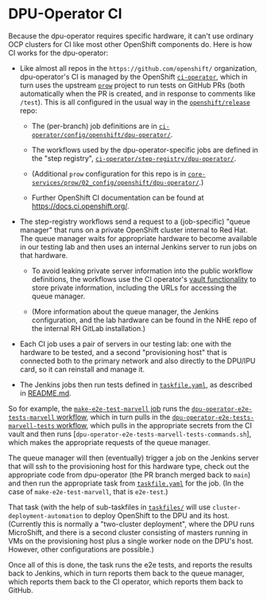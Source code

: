 # DPU-Operator CI

Because the dpu-operator requires specific hardware, it can't use
ordinary OCP clusters for CI like most other OpenShift components do.
Here is how CI works for the dpu-operator:

  - Like almost all repos in the `https://github.com/openshift/`
    organization, dpu-operator's CI is managed by the OpenShift
    [`ci-operator`], which in turn uses the upstream [`prow`] project
    to run tests on GitHub PRs (both automatically when the PR is
    created, and in response to comments like `/test`). This is all
    configured in the usual way in the [`openshift/release`] repo:

      - The (per-branch) job definitions are in
        [`ci-operator/config/openshift/dpu-operator/`].

      - The workflows used by the dpu-operator-specific jobs are
        defined in the "step registry",
        [`ci-operator/step-registry/dpu-operator/`].

      - (Additional `prow` configuration for this repo is in
        [`core-services/prow/02_config/openshift/dpu-operator/`].)

      - Further OpenShift CI documentation can be found at
        https://docs.ci.openshift.org/.

  - The step-registry workflows send a request to a (job-specific)
    "queue manager" that runs on a private OpenShift cluster internal
    to Red Hat. The queue manager waits for appropriate hardware to
    become available in our testing lab and then uses an internal
    Jenkins server to run jobs on that hardware.

      - To avoid leaking private server information into the public
        workflow definitions, the workflows use the CI operator's
        [vault functionality] to store private information, including
        the URLs for accessing the queue manager.

      - (More information about the queue manager, the Jenkins
        configuration, and the lab hardware can be found in the NHE
        repo of the internal RH GitLab installation.)

  - Each CI job uses a pair of servers in our testing lab: one with
    the hardware to be tested, and a second "provisioning host" that
    is connected both to the primary network and also directly to the
    DPU/IPU card, so it can reinstall and manage it.

  - The Jenkins jobs then run tests defined in
    [`taskfile.yaml`](./taskfile.yaml), as described in
    [README.md](./README.md).

So for example, the [`make-e2e-test-marvell` job] runs the
[`dpu-operator-e2e-tests-marvell` workflow], which in turn pulls in
the [`dpu-operator-e2e-tests-marvell-tests` workflow], which pulls in
the appropriate secrets from the CI vault and then runs
[`dpu-operator-e2e-tests-marvell-tests-commands.sh`], which makes the
appropriate requests of the queue manager.

The queue manager will then (eventually) trigger a job on the Jenkins
server that will ssh to the provisioning host for this hardware type,
check out the appropriate code from dpu-operator (the PR branch merged
back to `main`) and then run the appropriate task from
[`taskfile.yaml`](./taskfile.yaml) for the job. (In the case of
`make-e2e-test-marvell`, that is `e2e-test`.)

That task (with the help of sub-taskfiles in
[`taskfiles/`](./taskfiles/) will use `cluster-deployment-automation`
to deploy OpenShift to the DPU and its host. (Currently this is
normally a "two-cluster deployment", where the DPU runs MicroShift,
and there is a second cluster consisting of masters running in VMs on
the provisioning host plus a single worker node on the DPU's host.
However, other configurations are possible.)

Once all of this is done, the task runs the e2e tests, and reports the
results back to Jenkins, which in turn reports them back to the queue
manager, which reports them back to the CI operator, which reports
them back to GitHub.

[`ci-operator`]: https://github.com/openshift/ci-tools/
[`prow`]: https://github.com/kubernetes-sigs/prow/
[`openshift/release`]: https://github.com/openshift/release/
[`ci-operator/config/openshift/dpu-operator/`]: https://github.com/openshift/release/tree/master/ci-operator/config/openshift/dpu-operator
[`ci-operator/step-registry/dpu-operator/`]: https://github.com/openshift/release/tree/master/ci-operator/step-registry/dpu-operator
[`core-services/prow/02_config/openshift/dpu-operator/`]: https://github.com/openshift/release/tree/master/core-services/prow/02_config/openshift/dpu-operator
[vault functionality]: https://docs.ci.openshift.org/docs/how-tos/adding-a-new-secret-to-ci/
[`make-e2e-test-marvell` job]: https://github.com/openshift/release/blob/a05d029208f42f19c89ff542c44ccd0b2b9f658d/ci-operator/config/openshift/dpu-operator/openshift-dpu-operator-main.yaml#L92-L96
[`dpu-operator-e2e-tests-marvell` workflow]: https://github.com/openshift/release/blob/master/ci-operator/step-registry/dpu-operator/e2e-tests-marvell/dpu-operator-e2e-tests-marvell-workflow.yaml
[`dpu-operator-e2e-tests-marvell-tests` workflow]: https://github.com/openshift/release/blob/master/ci-operator/step-registry/dpu-operator/e2e-tests-marvell/tests/dpu-operator-e2e-tests-marvell-tests-ref.yaml
[`dpu-operator-e2e-tests-marvell-tests-commands.sh]: https://github.com/openshift/release/blob/master/ci-operator/step-registry/dpu-operator/e2e-tests-workflow/tests/dpu-operator-e2e-tests-workflow-tests-commands.sh

